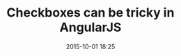 ---
layout: post
category: blog
title: 'Checkboxes can be tricky in AngularJS'
date: 2015-10-01 18:25
published: false
---